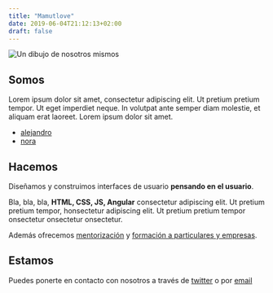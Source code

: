 ```yaml
---
title: "Mamutlove"
date: 2019-06-04T21:12:13+02:00
draft: false
---
```


![Un dibujo de nosotros mismos](/images/about.svg)

## Somos
Lorem ipsum dolor sit amet, consectetur adipiscing elit. Ut pretium pretium tempor. Ut eget imperdiet neque. In volutpat ante semper diam molestie, et aliquam erat laoreet. Lorem ipsum dolor sit amet.

* [alejandro](/docs/alejandro_mur_cv_[esp].pdf "Descargar CV Alejandro") 
* [nora](/docs/nora_cagigao_cv_[esp].pdf "Descargar CV Nora")

## Hacemos
Diseñamos y construimos interfaces de usuario **pensando en el usuario**. 

Bla, bla, bla, **HTML, CSS, JS, Angular** consectetur adipiscing elit. Ut pretium pretium tempor, honsectetur adipiscing elit. Ut pretium pretium tempor onsectetur onsectetur onsectetur.

Además ofrecemos [mentorización](http://example.com/ "Title") y [formación a particulares y empresas](http://example.com/ "Title").

## Estamos
Puedes ponerte en contacto con nosotros a través de [twitter](https://twitter.com/Mamutlove "Síguenos en twitter") o por [email](mailto:hola@mamutlove.es "Escríbenos un email")